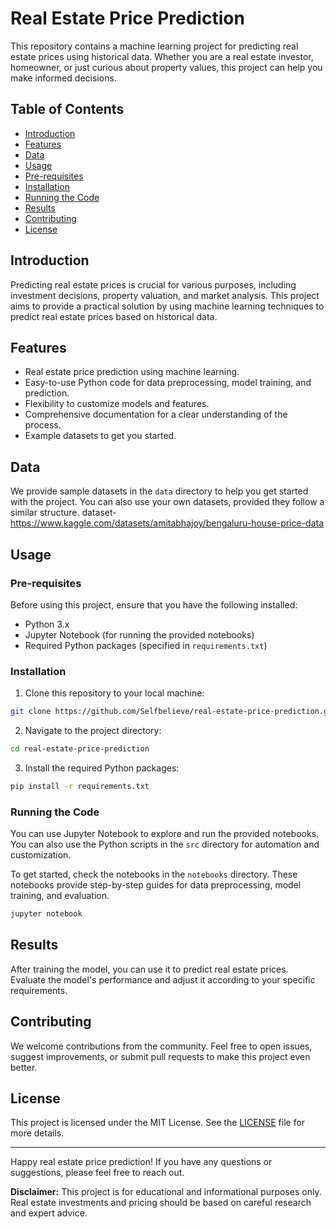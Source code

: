 # Real Estate Price Prediction

This repository contains a machine learning project for predicting real estate prices using historical data. Whether you are a real estate investor, homeowner, or just curious about property values, this project can help you make informed decisions.

## Table of Contents

- [Introduction](#introduction)
- [Features](#features)
- [Data](#data)
- [Usage](#usage)
- [Pre-requisites](#pre-requisites)
- [Installation](#installation)
- [Running the Code](#running-the-code)
- [Results](#results)
- [Contributing](#contributing)
- [License](#license)

## Introduction

Predicting real estate prices is crucial for various purposes, including investment decisions, property valuation, and market analysis. This project aims to provide a practical solution by using machine learning techniques to predict real estate prices based on historical data.

## Features

- Real estate price prediction using machine learning.
- Easy-to-use Python code for data preprocessing, model training, and prediction.
- Flexibility to customize models and features.
- Comprehensive documentation for a clear understanding of the process.
- Example datasets to get you started.

## Data

We provide sample datasets in the `data` directory to help you get started with the project. You can also use your own datasets, provided they follow a similar structure.
dataset-  https://www.kaggle.com/datasets/amitabhajoy/bengaluru-house-price-data

## Usage

### Pre-requisites

Before using this project, ensure that you have the following installed:

- Python 3.x
- Jupyter Notebook (for running the provided notebooks)
- Required Python packages (specified in `requirements.txt`)

### Installation

1. Clone this repository to your local machine:

```bash
git clone https://github.com/Selfbelieve/real-estate-price-prediction.git
```

2. Navigate to the project directory:

```bash
cd real-estate-price-prediction
```

3. Install the required Python packages:

```bash
pip install -r requirements.txt
```

### Running the Code

You can use Jupyter Notebook to explore and run the provided notebooks. You can also use the Python scripts in the `src` directory for automation and customization.

To get started, check the notebooks in the `notebooks` directory. These notebooks provide step-by-step guides for data preprocessing, model training, and evaluation.

```bash
jupyter notebook
```

## Results

After training the model, you can use it to predict real estate prices. Evaluate the model's performance and adjust it according to your specific requirements.

## Contributing

We welcome contributions from the community. Feel free to open issues, suggest improvements, or submit pull requests to make this project even better.

## License

This project is licensed under the MIT License. See the [LICENSE](LICENSE) file for more details.

---

Happy real estate price prediction! If you have any questions or suggestions, please feel free to reach out.

**Disclaimer:** This project is for educational and informational purposes only. Real estate investments and pricing should be based on careful research and expert advice.
